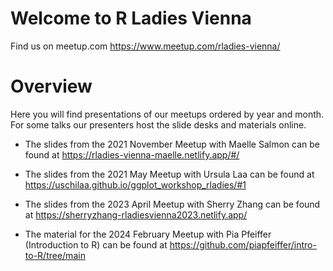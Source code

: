 # Welcome to R Ladies Vienna

Find us on meetup.com https://www.meetup.com/rladies-vienna/


# Overview

Here you will find presentations of our meetups ordered by year and month.
For some talks our presenters host the slide desks and materials online. 

* The slides from the 2021 November Meetup with Maelle Salmon can be found at
https://rladies-vienna-maelle.netlify.app/#/

* The slides from the 2021 May Meetup with Ursula Laa can be found at https://uschilaa.github.io/ggplot_workshop_rladies/#1

* The slides from the 2023 April Meetup with Sherry Zhang can be found at https://sherryzhang-rladiesvienna2023.netlify.app/
  
* The material for the 2024 February Meetup with Pia Pfeiffer (Introduction to R) can be found at https://github.com/piapfeiffer/intro-to-R/tree/main

